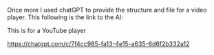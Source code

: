 Once more I used chatGPT to provide the structure and file for a video player. This following is the link to the AI:

This is for a YouTube player

https://chatgpt.com/c/7f4cc985-fa13-4e15-a635-6d6f2b332a12
